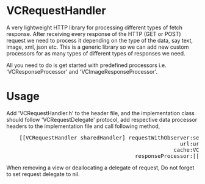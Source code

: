 # VCRequestHandler

A very lightweight HTTP library for processing different types of fetch response.
After receiving every response of the HTTP (GET or POST) request we need to process it depending on the type of the data, say text, image, xml, json etc.
This is a generic library so we can add new custom processors for as many types of different types of responses we need.

All you need to do is get started with predefined processors i.e. 'VCResponseProcessor' and 'VCImageResponseProcessor'.

# Usage
Add 'VCRequestHandler.h' to the header file, and the implementation class should follow 'VCRequestDelegate' protocol, add respective data processor headers to the implementation file and call following method,
<pre>
    [[VCRequestHandler sharedHandler] requestWithObserver:self
                                                      url:url
                                                    cache:VCResponseFetchNoCache
                                        responseProcessor:[[[CustomResponseProcessor alloc] init] autorelease]];
</pre>

When removing a view or deallocating a delegate of request, Do not forget to set request delegate to nil.